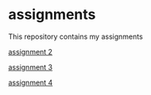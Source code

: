 # assignments
This repository contains my assignments 

[assignment 2](https://github.com/laurabronneberg/assignments/blob/master/assignment2.ipynb)

[assignment 3](https://github.com/laurabronneberg/assignments/blob/master/assignment3%20filled%20in.ipynb)

[assignment 4](https://github.com/laurabronneberg/assignments/blob/master/assignment4.ipynb) 
